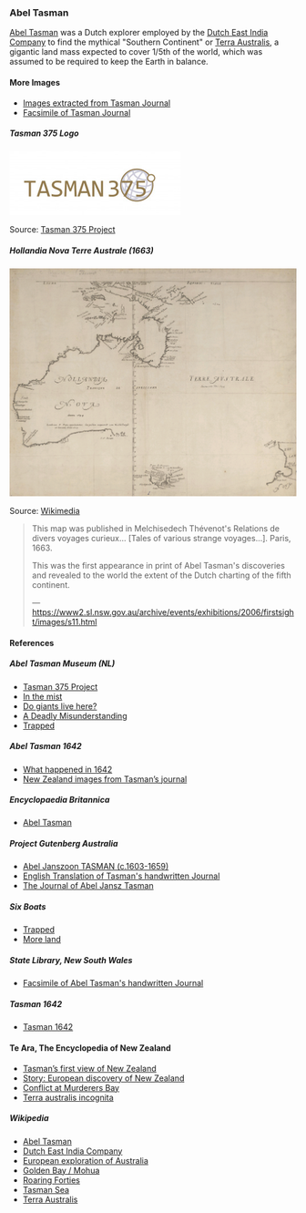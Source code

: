 ### Abel Tasman

[Abel Tasman][TASMAN] was a Dutch explorer employed by the
[Dutch East India Company][VOC] to find the mythical
"Southern Continent" or [Terra Australis][TERRA_AUSTRALIS],
a gigantic land mass expected to cover 1/5th of the world,
which was assumed to be required to keep the Earth in balance.

#### More Images

* [Images extracted from Tasman Journal](http://abeltasman.org.nz/images/)
* [Facsimile of Tasman Journal](https://www.nationaalarchief.nl/en/research/archive/1.11.01.01/inventory?inventarisnr=121&activeTab=gahetnascans)

##### Tasman 375 Logo

![Tasman 375 Logo](pictures/tasman375.jpg)

Source: [Tasman 375 Project](https://tasman375.groningen.nl/en/over-tasman-375)

##### Hollandia Nova Terre Australe (1663)

![Map reporting findings of Tasman's first voyage](pictures/hollandia-nova-1663.png)

Source: [Wikimedia](https://commons.wikimedia.org/wiki/File:Thevenot_-_Hollandia_Nova_detecta_1644.png)

> This map was published in Melchisedech Thévenot's
> Relations de divers voyages curieux... [Tales of various strange voyages...].
> Paris, 1663.
>
> This was the first appearance in print of Abel Tasman's discoveries
> and revealed to the world the extent of the Dutch charting of
> the fifth continent.
>
> — https://www2.sl.nsw.gov.au/archive/events/exhibitions/2006/firstsight/images/s11.html

#### References

##### Abel Tasman Museum (NL)

* [Tasman 375 Project](https://tasman375.groningen.nl/en/over-tasman-375)
* [In the mist](https://tasman375.groningen.nl/en/reisverslagen/in-de-mist)
* [Do giants live here?](https://tasman375.groningen.nl/en/reisverslagen/wonen-hier-reuzen)
* [A Deadly Misunderstanding](https://tasman375.groningen.nl/en/reisverslagen/misverstand-loopt-uit-de-hand)
* [Trapped](https://tasman375.groningen.nl/en/reisverslagen/trapped)

##### Abel Tasman 1642

* [What happened in 1642](http://abeltasman.org.nz/what-happened-in-1642/)
* [New Zealand images from Tasman’s journal](http://abeltasman.org.nz/images/)

##### Encyclopaedia Britannica

* [Abel Tasman](https://www.britannica.com/biography/Abel-Tasman)

##### Project Gutenberg Australia

* [Abel Janszoon TASMAN (c.1603-1659)](http://gutenberg.net.au/pages/tasman.html)
* [English Translation of Tasman's handwritten Journal](http://gutenberg.net.au/ebooks06/0600571h.html#journal)
* [The Journal of Abel Jansz Tasman](http://gutenberg.net.au/ebooks04/0400771.txt)

##### Six Boats

* [Trapped](http://sixboats.co.nz/trapped/)
* [More land](http://sixboats.co.nz/more-land/)

##### State Library, New South Wales

* [Facsimile of Abel Tasman's handwritten Journal](http://archival.sl.nsw.gov.au/Details/archive/110320645)

##### Tasman 1642

* [Tasman 1642](http://tasman1642.com.au/)

#### Te Ara, The Encyclopedia of New Zealand

* [Tasman’s first view of New Zealand](https://teara.govt.nz/en/artwork/1406/tasmans-first-view-of-new-zealand)
* [Story: European discovery of New Zealand](https://teara.govt.nz/en/european-discovery-of-new-zealand)
* [Conflict at Murderers Bay](https://teara.govt.nz/en/artwork/1407/conflict-at-murderers-bay)
* [Terra australis incognita](https://teara.govt.nz/en/zoomify/1403/terra-australis-incognita)

##### Wikipedia

* [Abel Tasman][TASMAN]
* [Dutch East India Company][VOC]
* [European exploration of Australia](https://en.wikipedia.org/wiki/European_exploration_of_Australia)
* [Golden Bay / Mohua][GOLDEN_BAY]
* [Roaring Forties][ROARING40s]
* [Tasman Sea][TASMAN_SEA]
* [Terra Australis][TERRA_AUSTRALIS]

[GIANTS]: https://tasman375.groningen.nl/en/reisverslagen/wonen-hier-reuzen
[GOLDEN_BAY]: https://en.wikipedia.org/wiki/Golden_Bay
[MORE_LAND]: http://sixboats.co.nz/more-land/
[ROARING40s]: https://en.wikipedia.org/wiki/Roaring_Forties
[TASMAN]: https://en.wikipedia.org/wiki/Abel_Tasman
[TASMAN_MAP]: https://en.wikipedia.org/wiki/Abel_Tasman#Tasman_Map
[TASMAN_SHIPS]: http://abeltasman.org.nz/articles-research/heemskerck-zeehaen/
[TASMAN_SEA]: https://en.wikipedia.org/wiki/Tasman_Sea
[TERRA_AUSTRALIS]: https://en.wikipedia.org/wiki/Terra_Australis
[TRAPPED]: https://tasman375.groningen.nl/en/reisverslagen/trapped
[VOC]: https://en.wikipedia.org/wiki/Dutch_East_India_Company
